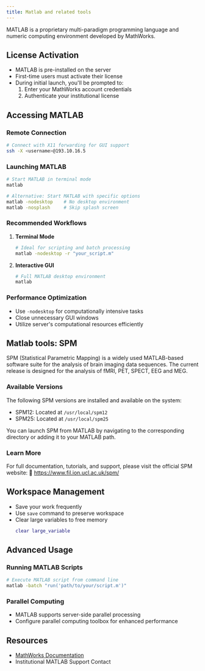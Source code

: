 ```yaml
---
title: Matlab and related tools
---
```


MATLAB is a proprietary multi-paradigm programming language and numeric computing environment developed by MathWorks. 

## License Activation
- MATLAB is pre-installed on the server
- First-time users must activate their license
- During initial launch, you'll be prompted to:
    1. Enter your MathWorks account credentials
    2. Authenticate your institutional license

## Accessing MATLAB

### Remote Connection
```bash
# Connect with X11 forwarding for GUI support
ssh -X <username>@193.10.16.5
```

### Launching MATLAB
```bash
# Start MATLAB in terminal mode
matlab

# Alternative: Start MATLAB with specific options
matlab -nodesktop    # No desktop environment
matlab -nosplash     # Skip splash screen
```

### Recommended Workflows

1. **Terminal Mode**
   ```bash
   # Ideal for scripting and batch processing
   matlab -nodesktop -r "your_script.m"
   ```

2. **Interactive GUI**
   ```bash
   # Full MATLAB desktop environment
   matlab
   ```

### Performance Optimization
- Use `-nodesktop` for computationally intensive tasks
- Close unnecessary GUI windows
- Utilize server's computational resources efficiently

## Matlab tools: SPM
SPM (Statistical Parametric Mapping) is a widely used MATLAB-based software suite for the analysis of brain imaging data sequences. 
The current release is designed for the analysis of fMRI, PET, SPECT, EEG and MEG.

### Available Versions
The following SPM versions are installed and available on the system:

- SPM12: Located at `/usr/local/spm12`
- SPM25: Located at `/usr/local/spm25`

You can launch SPM from MATLAB by navigating to the corresponding directory or adding it to your MATLAB path.

### Learn More
For full documentation, tutorials, and support, please visit the official SPM website: 🔗 https://www.fil.ion.ucl.ac.uk/spm/

## Workspace Management
- Save your work frequently
- Use `save` command to preserve workspace
- Clear large variables to free memory
  ```matlab
  clear large_variable
  ```

## Advanced Usage

### Running MATLAB Scripts
```bash
# Execute MATLAB script from command line
matlab -batch "run('path/to/your/script.m')"
```

### Parallel Computing
- MATLAB supports server-side parallel processing
- Configure parallel computing toolbox for enhanced performance

## Resources
- [MathWorks Documentation](https://www.mathworks.com/help/matlab/)
- Institutional MATLAB Support Contact


